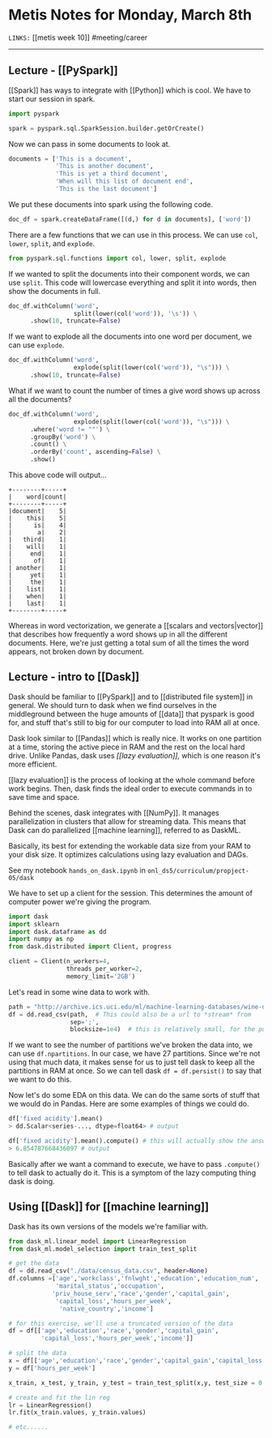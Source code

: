 # Metis Notes for Monday, March 8th
`LINKS:` [[metis week 10]]
#meeting/career

---
## Lecture - [[PySpark]]
[[Spark]] has ways to integrate with [[Python]] which is cool. We have to start our session in spark.

```python
import pyspark

spark = pyspark.sql.SparkSession.builder.getOrCreate()
```

Now we can pass in some documents to look at. 

```python
documents = ['This is a document',
             'This is another document',
             'This is yet a third document',
             'When will this list of document end',
             'This is the last document']
```

We put these documents into spark using the following code.

```python
doc_df = spark.createDataFrame([(d,) for d in documents], ['word'])
```

There are a few functions that we can use in this process. We can use `col`, `lower`, `split`, and `explode`. 

```python
from pyspark.sql.functions import col, lower, split, explode
```

If we wanted to split the documents into their component words, we can use `split`. This code will lowercase everything and split it into words, then show the documents in full. 

```python
doc_df.withColumn('word',
				  split(lower(col('word')), '\s')) \
	  .show(10, truncate=False)
```

If we want to explode all the documents into one word per document, we can use `explode`. 

```python
doc_df.withColumn('word', 
                  explode(split(lower(col('word')), "\s"))) \
      .show(10, truncate=False)
```

What if we want to count the number of times a give word shows up across all the documents?

```python
doc_df.withColumn('word', 
                  explode(split(lower(col('word')), "\s"))) \
      .where('word != ""') \
      .groupBy('word') \
      .count() \
      .orderBy('count', ascending=False) \
      .show()
```

This above code will output...

```
+--------+-----+
|    word|count|
+--------+-----+
|document|    5|
|    this|    5|
|      is|    4|
|       a|    2|
|   third|    1|
|    will|    1|
|     end|    1|
|      of|    1|
| another|    1|
|     yet|    1|
|     the|    1|
|    list|    1|
|    when|    1|
|    last|    1|
+--------+-----+
```

Whereas in word vectorization, we generate a [[scalars and vectors|vector]] that describes how frequently a word shows up in all the different documents. Here, we're just getting a total sum of all the times the word appears, not broken down by document.

## Lecture - intro to [[Dask]]
Dask should be familiar to [[PySpark]] and to [[distributed file system]] in general. We should turn to dask when we find ourselves in the middleground between the huge amounts of [[data]] that pyspark is good for, and stuff that's still to big for our computer to load into RAM all at once. 

Dask look similar to [[Pandas]] which is really nice. It works on one partition at a time, storing the active piece in RAM and the rest on the local hard drive. Unlike Pandas, dask uses *[[lazy evaluation]],* which is one reason it's more efficient. 

[[lazy evaluation]] is the process of looking at the whole command before work begins. Then, dask finds the ideal order to execute commands in to save time and space. 

Behind the scenes, dask integrates with [[NumPy]]. It manages parallelization in clusters that allow for streaming data. This means that Dask can do parallelized [[machine learning]], referred to as DaskML. 

Basically, its best for extending the workable data size from your RAM to your disk size. It optimizes calculations using lazy evaluation and DAGs. 

See my notebook `hands_on_dask.ipynb` in `onl_ds5/curriculum/propject-05/dask`

We have to set up a client for the session. This determines the amount of computer power we're giving the program.

```python
import dask
import sklearn
import dask.dataframe as dd
import numpy as np
from dask.distributed import Client, progress

client = Client(n_workers=4,
			    threads_per_worker=2,
			    memory_limit='2GB')
```

Let's read in some wine data to work with. 

```python
path = "http://archive.ics.uci.edu/ml/machine-learning-databases/wine-quality/winequality-white.csv"
df = dd.read_csv(path,  # This could also be a url to *stream* from
                 sep=';',
                 blocksize=1e4)  # this is relatively small, for the purposes of demo

```

If we want to see the number of partitions we've broken the data into, we can use `df.npartitions`. In our case, we have 27 partitions. Since we're not using that much data, it makes sense for us to just tell dask to keep all the partitions in RAM at once. So we can tell dask `df = df.persist()` to say that we want to do this.

Now let's do some EDA on this data. We can do the same sorts of stuff that we would do in Pandas. Here are some examples of things we could do. 

```python
df['fixed acidity'].mean()
> dd.Scalar<series-..., dtype=float64> # output

df['fixed acidity'].mean().compute() # this will actually show the answer
> 6.854787668436097 # output
```

Basically after we want a command to execute, we have to pass `.compute()` to tell dask to actually do it. This is a symptom of the lazy computing thing dask is doing. 

## Using [[Dask]] for [[machine learning]]

Dask has its own versions of the models we're familiar with. 

```python
from dask_ml.linear_model import LinearRegression
from dask_ml.model_selection import train_test_split

# get the data
df = dd.read_csv("./data/census_data.csv", header=None)
df.columns =['age','workclass','fnlwght','education','education_num', 
			 'marital_status','occupation',
            'priv_house_serv','race','gender','capital_gain',
			 'capital_loss','hours_per_week',
              'native_country','income']

# for this exercise, we'll use a truncated version of the data
df = df[['age','education','race','gender','capital_gain',
		 'capital_loss','hours_per_week','income']]

# split the data
x = df[['age','education','race','gender','capital_gain','capital_loss','income']]
y = df['hours_per_week']

x_train, x_test, y_train, y_test = train_test_split(x,y, test_size = 0.2, shuffle=True)

# create and fit the lin reg
lr = LinearRegression()
lr.fit(x_train.values, y_train.values)

# etc......
```

